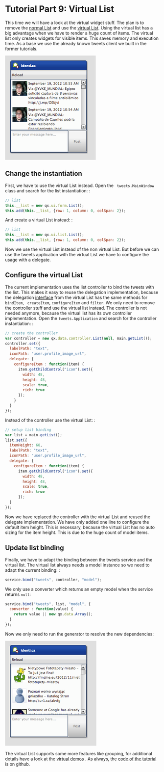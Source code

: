# Tutorial Part 9: Virtual List

This time we will have a look at the virtual widget stuff. The plan is
to remove the [normal List](apps://apiviewer/#qx.ui.form.List) and
use the [virtual List](apps://apiviewer/#qx.ui.list.List). Using the
virtual list has a big advantage when we have to render a huge count
of items. The virtual list only creates widgets for visible items.
This saves memory and execution time. As a base we use the already
known tweets client we built in the former tutorials.

![image](step42.png)

## Change the instantiation

First, we have to use the virtual List instead. Open the `
tweets.MainWindow` class and search for the list instantiation: :

```javascript
// list
this.__list = new qx.ui.form.List();
this.add(this.__list, {row: 1, column: 0, colSpan: 2});
```

And create a virtual List instead: :

```javascript
// list
this.__list = new qx.ui.list.List();
this.add(this.__list, {row: 1, column: 0, colSpan: 2});
```

Now we use the virtual List instead of the non virtual List. But
before we can use the tweets application with the virtual List we have
to configure the usage with a delegate.

## Configure the virtual List

The current implementation uses the list controller to bind the tweets
with the list. This makes it easy to reuse the delegation
implementation, because the delegation [interface](apps://apiviewer/#qx.ui.list.core.IListDelegate)
  from the virtual List has the same methods for `bindItem`, `
createItem`, `configureItem` and `filter`. We only need to remove the
controller stuff and use the virtual list instead. The controller is
not needed anymore, because the virtual list has its own controller
implementation. Open the `tweets.Application` and search for the
controller instantiation: :

```javascript
// create the controller
var controller = new qx.data.controller.List(null, main.getList());
controller.set({
  labelPath: "text",
  iconPath: "user.profile_image_url",
  delegate: {
    configureItem : function(item) {
      item.getChildControl("icon").set({
        width: 48,
        height: 48,
        scale: true,
        rich: true
      });
    }
  }
});
```

Instead of the controller use the virtual List: :

```javascript
// setup list binding
var list = main.getList();
list.set({
  itemHeight: 68,
  labelPath: "text",
  iconPath: "user.profile_image_url",
  delegate: {
    configureItem : function(item) {
      item.getChildControl("icon").set({
        width: 48,
        height: 48,
        scale: true,
        rich: true
      });
  }
});
```

Now we have replaced the controller with the virtual List and reused
the delegate implementation. We have only added one line to configure
the default item height. This is necessary, because the virtual List
has no auto sizing for the item height. This is due to the huge count
of model items.

## Update list binding

Finally, we have to adapt the binding between the tweets service and
the virtual list. The virtual list always needs a model instance so we
need to adapt the current binding: :

```javascript
service.bind("tweets", controller, "model");
```

We only use a converter which returns an empty model when the service
returns `null`:

```javascript
service.bind("tweets", list, "model", {
  converter : function(value) {
    return value || new qx.data.Array();
  }
});
```

Now we only need to run the generator to resolve the new dependencies:

![image](tutorial_4_5-2.png)

The virtual List supports some more features like grouping, for
additional details have a look at the [virtual demos](apps://demobrowser/#virtual~List.html)
 . As always, the [code of the tutorial](https://github.com/Qooxdoo/qxl.tweet-tutorial/tree/master/tweets/step4.5)
  is on github.
